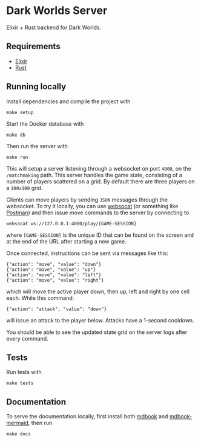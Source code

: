 # Dark Worlds Server

Elixir + Rust backend for Dark Worlds.

## Requirements

- [Elixir](https://elixir-lang.org/)
- [Rust](https://www.rust-lang.org/tools/install)

## Running locally

Install dependencies and compile the project with

```
make setup
```

Start the Docker database with

```
make db
```

Then run the server with

```
make run
```
This will setup a server listening through a websocket on port `4000`, on the `/matchmaking` path. This server handles the game state, consisting of a number of players scattered on a grid. By default there are three players on a `100x100` grid.

Clients can move players by sending `JSON` messages through the websocket. To try it locally, you can use [websocat](https://github.com/vi/websocat) (or something like [Postman](https://www.postman.com/)) and then issue move commands to the server by connecting to

```
websocat ws://127.0.0.1:4000/play/[GAME-SESSION]
```
where `[GAME-SESSION]` is the unique ID that can be found on the screen and at the end of the URL after starting a new game.

Once connected, instructions can be sent via messages like this:

```
{"action": "move", "value": "down"}
{"action": "move", "value": "up"}
{"action": "move", "value": "left"}
{"action": "move", "value": "right"}
```

which will move the active player down, then up, left and right by one cell each. While this command:

```
{"action": "attack", "value": "down"}
```

will issue an attack to the player below. Attacks have a 1-second cooldown.

You should be able to see the updated state grid on the server logs after every command.

## Tests

Run tests with

```
make tests
```

## Documentation

To serve the documentation locally, first install both [mdbook](https://rust-lang.github.io/mdBook/guide/installation.html) and [mdbook-mermaid](https://github.com/badboy/mdbook-mermaid#installation), then run

```
make docs
```
